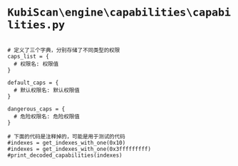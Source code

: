 # `KubiScan\engine\capabilities\capabilities.py`

```

# 定义了三个字典，分别存储了不同类型的权限
caps_list = {
  # 权限名: 权限值
}

default_caps = {
  # 默认权限名: 默认权限值
}

dangerous_caps = {
  # 危险权限名: 危险权限值
}

# 下面的代码是注释掉的，可能是用于测试的代码
#indexes = get_indexes_with_one(0x10)
#indexes = get_indexes_with_one(0x3fffffffff)
#print_decoded_capabilities(indexes)

```